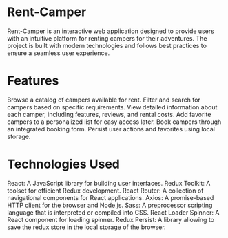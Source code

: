 # Rent-Camper

Rent-Camper is an interactive web application designed to provide users with an intuitive platform for renting campers for their adventures. The project is built with modern technologies and follows best practices to ensure a seamless user experience.

# Features

Browse a catalog of campers available for rent.
Filter and search for campers based on specific requirements.
View detailed information about each camper, including features, reviews, and rental costs.
Add favorite campers to a personalized list for easy access later.
Book campers through an integrated booking form.
Persist user actions and favorites using local storage.

# Technologies Used

React: A JavaScript library for building user interfaces.
Redux Toolkit: A toolset for efficient Redux development.
React Router: A collection of navigational components for React applications.
Axios: A promise-based HTTP client for the browser and Node.js.
Sass: A preprocessor scripting language that is interpreted or compiled into CSS.
React Loader Spinner: A React component for loading spinner.
Redux Persist: A library allowing to save the redux store in the local storage of the browser.
